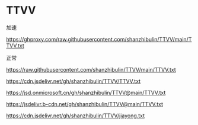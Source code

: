 # TTVV
加速


https://ghproxy.com/raw.githubusercontent.com/shanzhibulin/TTVV/main/TTVV.txt




正常

https://raw.githubusercontent.com/shanzhibulin/TTVV/main/TTVV.txt

https://cdn.jsdelivr.net/gh/shanzhibulin/TTVV/TTVV.txt



https://jsd.onmicrosoft.cn/gh/shanzhibulin/TTVV@main/TTVV.txt


https://jsdelivr.b-cdn.net/gh/shanzhibulin/TTVV@main/TTVV.txt


https://cdn.jsdelivr.net/gh/shanzhibulin/TTVV/jiayong.txt
